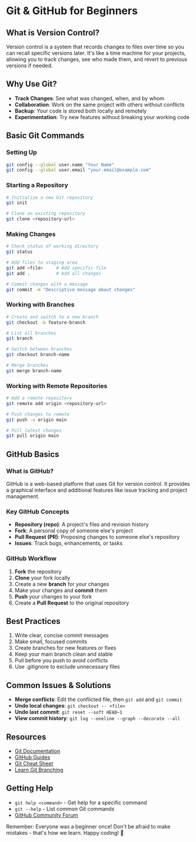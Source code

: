 # Git & GitHub for Beginners

## What is Version Control?

Version control is a system that records changes to files over time so you can recall specific versions later. It's like a time machine for your projects, allowing you to track changes, see who made them, and revert to previous versions if needed.

## Why Use Git?

- **Track Changes**: See what was changed, when, and by whom
- **Collaboration**: Work on the same project with others without conflicts
- **Backup**: Your code is stored both locally and remotely
- **Experimentation**: Try new features without breaking your working code

## Basic Git Commands

### Setting Up

```bash
git config --global user.name "Your Name"
git config --global user.email "your.email@example.com"
```

### Starting a Repository

```bash
# Initialize a new Git repository
git init

# Clone an existing repository
git clone <repository-url>
```

### Making Changes

```bash
# Check status of working directory
git status

# Add files to staging area
git add <file>     # Add specific file
git add .          # Add all changes

# Commit changes with a message
git commit -m "Descriptive message about changes"
```

### Working with Branches

```bash
# Create and switch to a new branch
git checkout -b feature-branch

# List all branches
git branch

# Switch between branches
git checkout branch-name

# Merge branches
git merge branch-name
```

### Working with Remote Repositories

```bash
# Add a remote repository
git remote add origin <repository-url>

# Push changes to remote
git push -u origin main

# Pull latest changes
git pull origin main
```

## GitHub Basics

### What is GitHub?

GitHub is a web-based platform that uses Git for version control. It provides a graphical interface and additional features like issue tracking and project management.

### Key GitHub Concepts

- **Repository (repo)**: A project's files and revision history
- **Fork**: A personal copy of someone else's project
- **Pull Request (PR)**: Proposing changes to someone else's repository
- **Issues**: Track bugs, enhancements, or tasks

### GitHub Workflow

1. **Fork** the repository
2. **Clone** your fork locally
3. Create a new **branch** for your changes
4. Make your changes and **commit** them
5. **Push** your changes to your fork
6. Create a **Pull Request** to the original repository

## Best Practices

1. Write clear, concise commit messages
2. Make small, focused commits
3. Create branches for new features or fixes
4. Keep your main branch clean and stable
5. Pull before you push to avoid conflicts
6. Use .gitignore to exclude unnecessary files

## Common Issues & Solutions

- **Merge conflicts**: Edit the conflicted file, then `git add` and `git commit`
- **Undo local changes**: `git checkout -- <file>`
- **Undo last commit**: `git reset --soft HEAD~1`
- **View commit history**: `git log --oneline --graph --decorate --all`

## Resources

- [Git Documentation](https://git-scm.com/doc)
- [GitHub Guides](https://guides.github.com/)
- [Git Cheat Sheet](https://education.github.com/git-cheat-sheet-education.pdf)
- [Learn Git Branching](https://learngitbranching.js.org/)

## Getting Help

- `git help <command>` - Get help for a specific command
- `git --help` - List common Git commands
- [GitHub Community Forum](https://github.com/orgs/community/discussions)

Remember: Everyone was a beginner once! Don't be afraid to make mistakes - that's how we learn. Happy coding! 🚀

